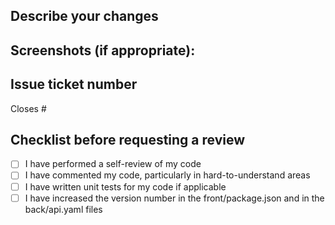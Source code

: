 ## Describe your changes

## Screenshots (if appropriate):

## Issue ticket number
Closes #

## Checklist before requesting a review
- [ ] I have performed a self-review of my code
- [ ] I have commented my code, particularly in hard-to-understand areas
- [ ] I have written unit tests for my code if applicable
- [ ] I have increased the version number in the front/package.json and in the back/api.yaml files

